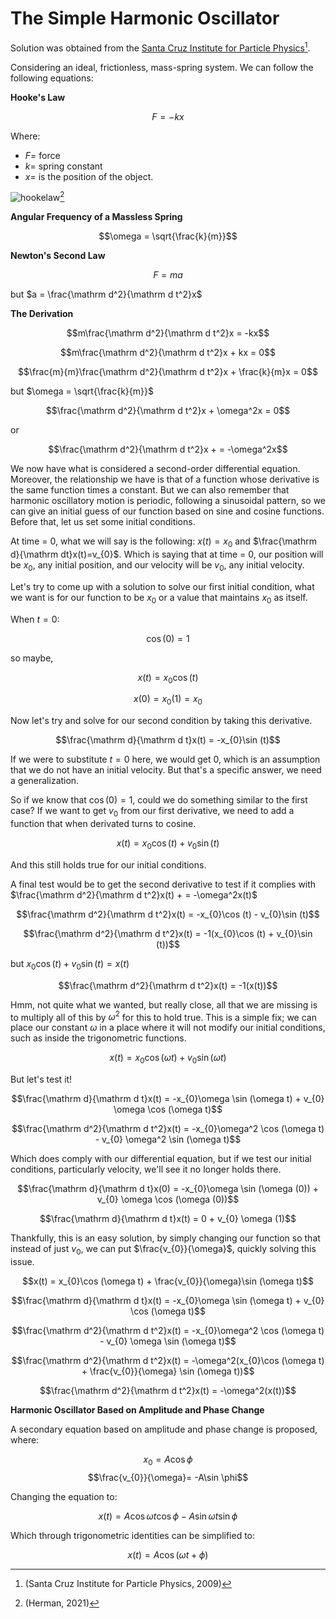 # The Simple Harmonic Oscillator
Solution was obtained from the [Santa Cruz Institute for Particle Physics](https://scipp.ucsc.edu/~haber/ph5B/sho09.pdf)[^1].

Considering an ideal, frictionless, mass-spring system. We can follow the following equations:

**Hooke's Law**

$$F=-kx$$

Where:
- $F =$ force
- $k=$ spring constant
- $x =$ is the position of the object.

![hookelaw](https://math.libretexts.org/@api/deki/files/80489/clipboard_e667a8a3589f79037977e9f590a0856b8.png?revision=1)[^2]

**Angular Frequency of a Massless Spring**

$$\omega = \sqrt{\frac{k}{m}}$$

**Newton's Second Law**

$$F=ma$$

but  $a = \frac{\mathrm d^2}{\mathrm d t^2}x$

**The Derivation**

$$m\frac{\mathrm d^2}{\mathrm d t^2}x = -kx$$

$$m\frac{\mathrm d^2}{\mathrm d t^2}x + kx = 0$$

$$\frac{m}{m}\frac{\mathrm d^2}{\mathrm d t^2}x + \frac{k}{m}x = 0$$

but $\omega = \sqrt{\frac{k}{m}}$

$$\frac{\mathrm d^2}{\mathrm d t^2}x + \omega^2x = 0$$

or

$$\frac{\mathrm d^2}{\mathrm d t^2}x + = -\omega^2x$$ 

We now have what is considered a second-order differential equation. Moreover, the relationship we have is that of a function whose derivative is the same function times a constant. But we can also remember that harmonic oscillatory motion is periodic, following a sinusoidal pattern, so we can give an initial guess of our function based on sine and cosine functions. Before that, let us set some initial conditions.

At time = 0, what we will say is the following: $x(t)=x_{0}$ and $\frac{\mathrm d}{\mathrm dt}x(t)=v_{0}$. Which is saying that at time = 0, our position will be $x_{0}$, any initial position, and our velocity will be $v_{0}$, any initial velocity. 

Let's try to come up with a solution to solve our first initial condition, what we want is for our function to be $x_{0}$ or a value that maintains $x_{0}$ as itself.

When $t = 0$:

$$\cos (0) = 1$$

so maybe,

$$x(t)= x_{0}\cos (t)$$

$$x(0) = x_{0}(1) = x_{0}$$

Now let's try and solve for our second condition by taking this derivative.

$$\frac{\mathrm d}{\mathrm d t}x(t) = -x_{0}\sin (t)$$

If we were to substitute $t=0$ here, we would get 0, which is an assumption that we do not have an initial velocity. But that's a specific answer, we need a generalization.

So if we know that $\cos (0) = 1$, could we do something similar to the first case? If we want to get $v_{0}$ from our first derivative, we need to add a function that when derivated turns to cosine.

$$x(t) = x_{0}\cos (t) + v_{0}\sin (t)$$

And this still holds true for our initial conditions.

A final test would be to get the second derivative to test if it complies with $\frac{\mathrm d^2}{\mathrm d t^2}x(t) + = -\omega^2x(t)$

$$\frac{\mathrm d^2}{\mathrm d t^2}x(t) = -x_{0}\cos (t) - v_{0}\sin (t)$$

$$\frac{\mathrm d^2}{\mathrm d t^2}x(t) = -1(x_{0}\cos (t) + v_{0}\sin (t))$$

but $x_{0}\cos (t) + v_{0}\sin (t) = x(t)$

$$\frac{\mathrm d^2}{\mathrm d t^2}x(t) = -1(x(t))$$

Hmm, not quite what we wanted, but really close, all that we are missing is to multiply all of this by $\omega^2$ for this to hold true. This is a simple fix; we can place our constant $\omega$ in a place where it will not modify our initial conditions, such as inside the trigonometric functions.

$$x(t) = x_{0}\cos (\omega t) + v_{0}\sin (\omega t)$$

But let's test it!

$$\frac{\mathrm d}{\mathrm d t}x(t) = -x_{0}\omega \sin (\omega t) + v_{0} \omega \cos (\omega t)$$

$$\frac{\mathrm d^2}{\mathrm d t^2}x(t) = -x_{0}\omega^2 \cos (\omega t) - v_{0} \omega^2 \sin (\omega t)$$

Which does comply with our differential equation, but if we test our initial conditions, particularly velocity, we'll see it no longer holds there.

$$\frac{\mathrm d}{\mathrm d t}x(0) = -x_{0}\omega \sin (\omega (0)) + v_{0} \omega \cos (\omega (0))$$

$$\frac{\mathrm d}{\mathrm d t}x(t) = 0 + v_{0} \omega (1)$$

Thankfully, this is an easy solution, by simply changing our function so that instead of just $v_{0}$, we can put $\frac{v_{0}}{\omega}$, quickly solving this issue.

$$x(t) = x_{0}\cos (\omega t) + \frac{v_{0}}{\omega}\sin (\omega t)$$

$$\frac{\mathrm d}{\mathrm d t}x(t) = -x_{0}\omega \sin (\omega t) + v_{0} \cos (\omega t)$$

$$\frac{\mathrm d^2}{\mathrm d t^2}x(t) = -x_{0}\omega^2 \cos (\omega t) - v_{0} \omega \sin (\omega t)$$

$$\frac{\mathrm d^2}{\mathrm d t^2}x(t) = -\omega^2(x_{0}\cos (\omega t) + \frac{v_{0}}{\omega} \sin (\omega t))$$

$$\frac{\mathrm d^2}{\mathrm d t^2}x(t) = -\omega^2(x(t))$$

**Harmonic Oscillator Based on Amplitude and Phase Change**

A secondary equation based on amplitude and phase change is proposed, where:

$$x_{0} = A\cos \phi$$  $$\frac{v_{0}}{\omega}= -A\sin \phi$$

Changing the equation to:

$$x(t)= A\cos \omega t \cos \phi - A\sin \omega t \sin \phi$$

Which through trigonometric identities can be simplified to:

$$x(t) = A\cos (\omega t + \phi)$$


[^1]: (Santa Cruz Institute for Particle Physics, 2009)
[^2]: (Herman, 2021)
